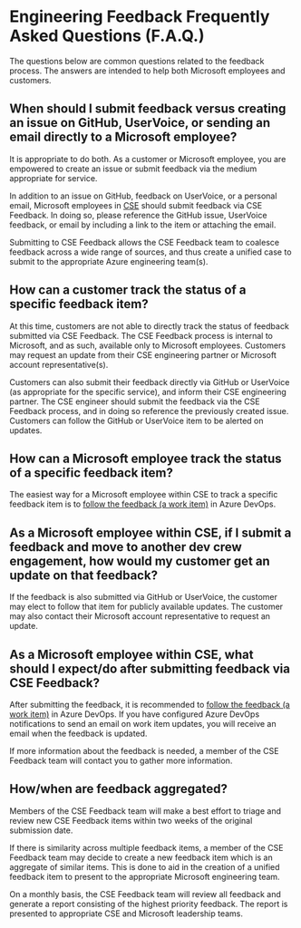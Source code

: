 # Engineering Feedback Frequently Asked Questions (F.A.Q.)

The questions below are common questions related to the feedback process. The answers are intended to help both Microsoft employees and customers.

## When should I submit feedback versus creating an issue on GitHub, UserVoice, or sending an email directly to a Microsoft employee?

It is appropriate to do both. As a customer or Microsoft employee, you are empowered to create an issue or submit feedback via the medium appropriate for service.

In addition to an issue on GitHub, feedback on UserVoice, or a personal email, Microsoft employees in [CSE](../CSE.md) should submit feedback via CSE Feedback.  In doing so, please reference the GitHub issue, UserVoice feedback, or email by including a link to the item or attaching the email.

Submitting to CSE Feedback allows the CSE Feedback team to coalesce feedback across a wide range of sources, and thus create a unified case to submit to the appropriate Azure engineering team(s).

## How can a customer track the status of a specific feedback item?

At this time, customers are not able to directly track the status of feedback submitted via CSE Feedback.  The CSE Feedback process is internal to Microsoft, and as such, available only to Microsoft employees.  Customers may request an update from their CSE engineering partner or Microsoft account representative(s).

Customers can also submit their feedback directly via GitHub or UserVoice (as appropriate for the specific service), and inform their CSE engineering partner.  The CSE engineer should submit the feedback via the CSE Feedback process, and in doing so reference the previously created issue.  Customers can follow the GitHub or UserVoice item to be alerted on updates.

## How can a Microsoft employee track the status of a specific feedback item?

The easiest way for a Microsoft employee within CSE to track a specific feedback item is to [follow the feedback (a work item)](https://docs.microsoft.com/azure/devops/boards/work-items/follow-work-items?view=azure-devops) in Azure DevOps.

## As a Microsoft employee within CSE, if I submit a feedback and move to another dev crew engagement, how would my customer get an update on that feedback?

If the feedback is also submitted via GitHub or UserVoice, the customer may elect to follow that item for publicly available updates.  The customer may also contact their Microsoft account representative to request an update.

## As a Microsoft employee within CSE, what should I expect/do after submitting feedback via CSE Feedback?

After submitting the feedback, it is recommended to [follow the feedback (a work item)](https://docs.microsoft.com/azure/devops/boards/work-items/follow-work-items?view=azure-devops) in Azure DevOps.  If you have configured Azure DevOps notifications to send an email on work item updates, you will receive an email when the feedback is updated.

If more information about the feedback is needed, a member of the CSE Feedback team will contact you to gather more information.

## How/when are feedback aggregated?

Members of the CSE Feedback team will make a best effort to triage and review new CSE Feedback items within two weeks of the original submission date.  

If there is similarity across multiple feedback items, a member of the CSE Feedback team may decide to create a new feedback item which is an aggregate of similar items.  This is done to aid in the creation of a unified feedback item to present to the appropriate Microsoft engineering team.

On a monthly basis, the CSE Feedback team will review all feedback and generate a report consisting of the highest priority feedback.  The report is presented to appropriate CSE and Microsoft leadership teams.
